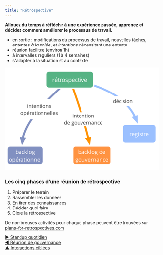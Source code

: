```yaml
---
title: "Rétrospective"
---
```



**Allouez du temps à réfléchir à une expérience passée, apprenez et décidez comment améliorer le processus de travail.**

- en sortie : modifications du processus de travail, nouvelles tâches, ententes <dfn data-info="Entente: Une ligne directrice, un processus ou protocole établi de le but de guider le flux de valeur.">à la volée</dfn>, et <dfn data-info="Moteur organisationnel: Une intention est le motif d’une personne ou d’un groupe à répondre à une situation particulière. Une intention est considérée comme une **intention organisationnelle** si y répondre aiderait l’organisation à générer de la valeur, à éliminer du gaspillage ou à éviter des dégâts.">intentions</dfn> nécessitant une entente
- réunion facilitée (environ 1h)
- à intervalles réguliers (1 à 4 semaines)
- s'adapter à la situation et au contexte

![En sortie d'une rétrospective](img/meetings/retrospective.png)

### Les cinq phases d’une réunion de rétrospective

1. Préparer le terrain 
2. Rassembler les données
3. En tirer des connaissances
4. Décider quoi faire
5. Clore la rétrospective

De nombreuses activités pour chaque phase peuvent être trouvées sur [plans-for-retrospectives.com](http://www.plans-for-retrospectives.com/)

[&#9654; Standup quotidien](daily-standup.html)<br/>[&#9664; Réunion de gouvernance](governance-meeting.html)<br/>[&#9650; Interactions ciblées](focused-interactions.html)

